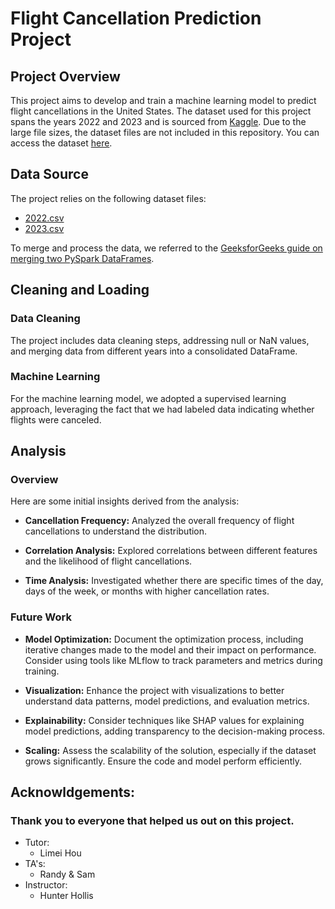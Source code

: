 # Flight Cancellation Prediction Project

## Project Overview

This project aims to develop and train a machine learning model to predict flight cancellations in the United States. The dataset used for this project spans the years 2022 and 2023 and is sourced from [Kaggle](https://www.kaggle.com/datasets/patrickzel/flight-delay-and-cancellation-dataset-2019-2023). Due to the large file sizes, the dataset files are not included in this repository. You can access the dataset [here](https://www.kaggle.com/datasets/patrickzel/flight-delay-and-cancellation-dataset-2019-2023).

## Data Source

The project relies on the following dataset files:

- [2022.csv](https://www.kaggle.com/datasets/patrickzel/flight-delay-and-cancellation-dataset-2019-2023)
- [2023.csv](https://www.kaggle.com/datasets/patrickzel/flight-delay-and-cancellation-dataset-2019-2023)

To merge and process the data, we referred to the [GeeksforGeeks guide on merging two PySpark DataFrames](https://www.geeksforgeeks.org/merge-two-dataframes-in-pyspark/).

## Cleaning and Loading

### Data Cleaning

The project includes data cleaning steps, addressing null or NaN values, and merging data from different years into a consolidated DataFrame.

### Machine Learning

For the machine learning model, we adopted a supervised learning approach, leveraging the fact that we had labeled data indicating whether flights were canceled.

## Analysis

### Overview

Here are some initial insights derived from the analysis:

- **Cancellation Frequency:** Analyzed the overall frequency of flight cancellations to understand the distribution.

- **Correlation Analysis:** Explored correlations between different features and the likelihood of flight cancellations.

- **Time Analysis:** Investigated whether there are specific times of the day, days of the week, or months with higher cancellation rates.

### Future Work

- **Model Optimization:** Document the optimization process, including iterative changes made to the model and their impact on performance. Consider using tools like MLflow to track parameters and metrics during training.

- **Visualization:** Enhance the project with visualizations to better understand data patterns, model predictions, and evaluation metrics.

- **Explainability:** Consider techniques like SHAP values for explaining model predictions, adding transparency to the decision-making process.

- **Scaling:** Assess the scalability of the solution, especially if the dataset grows significantly. Ensure the code and model perform efficiently.


## Acknowldgements:

### Thank you to everyone that helped us out on this project.
- Tutor:
  - Limei Hou
- TA's:
  - Randy & Sam
- Instructor:
  - Hunter Hollis

